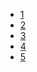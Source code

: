 - [1](https://github.com/Nateghi7/PNU_3993_AR/blob/main/InternshipReport/forms/%D9%81%D8%B1%D9%85%2B%D8%A7%D8%B1%D8%B2%D8%B4%DB%8C%D8%A7%D8%A8%DB%8C%2B%D9%BE%D8%A7%DB%8C%D8%A7%D9%86%2B%D8%AF%D9%88%D8%B1%D9%87%2B%DA%A9%D8%A7%D8%B1%D8%A2%D9%85%D9%88%D8%B2%DB%8C.pdf)
- [2](https://github.com/Nateghi7/PNU_3993_AR/blob/main/InternshipReport/forms/%D9%81%D8%B1%D9%85%2B%D8%AD%D8%B6%D9%88%D8%B1%2B%D9%88%2B%D8%BA%DB%8C%D8%A7%D8%A8%2B%DA%A9%D8%A7%D8%B1%D8%A2%D9%85%D9%88%D8%B2%2B%D8%AF%D8%B1%2B%D9%85%D8%AD%D9%84%2B%DA%A9%D8%A7%D8%B1%D8%A2%D9%85%D9%88%D8%B2%DB%8C.pdf)
- [3](https://github.com/Nateghi7/PNU_3993_AR/blob/main/InternshipReport/forms/%D9%81%D8%B1%D9%85%2B%D8%AE%D9%84%D8%A7%D8%B5%D9%87%2B%DA%AF%D8%B2%D8%A7%D8%B1%D8%B4%2B%D9%86%DB%8C%D9%85%D9%87%2B%D8%A7%D9%88%D9%84%2B%2B%D9%BE%DB%8C%D8%B4%D8%B1%D9%81%D8%AA%2B%DA%A9%D8%A7%D8%B1%D8%A2%D9%85%D9%88%D8%B2%DB%8C.pdf)
- [4]()
- [5]()
